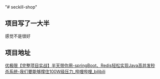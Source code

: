 "# seckill-shop"

## 项目写了一大半

感觉不是很好

## 项目地址

[优极限【完整项目实战】半天带你用-springBoot、Redis轻松实现Java高并发秒杀系统-我们要能够撑住100W级压力_哔哩哔哩_bilibili](https://www.bilibili.com/video/BV1sf4y1L7KE?p=26&vd_source=74477f7851717aaa0387e384e3c656ee)

## 

